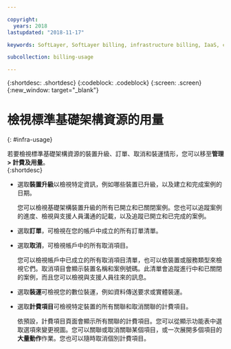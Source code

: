 ```yaml
---

copyright:
  years: 2018
lastupdated: "2018-11-17"

keywords: SoftLayer, SoftLayer billing, infrastructure billing, IaaS, cost, orders, IaaS usage

subcollection: billing-usage

---
```


{:shortdesc: .shortdesc}
{:codeblock: .codeblock}
{:screen: .screen}
{:new_window: target="_blank"}


# 檢視標準基礎架構資源的用量
{: #infra-usage}

若要檢視標準基礎架構資源的裝置升級、訂單、取消和裝運情形，您可以移至**管理 > 計費及用量**。  
{:shortdesc}


* 選取**裝置升級**以檢視特定資訊，例如哪些裝置已升級，以及建立和完成案例的日期。

  您可以檢視基礎架構裝置升級的所有已開立和已關閉案例。您也可以追蹤案例的進度、檢視與支援人員溝通的記載，以及追蹤已開立和已完成的案例。

* 選取**訂單**，可檢視在您的帳戶中成立的所有訂單清單。

* 選取**取消**，可檢視帳戶中的所有取消項目。

  您可以檢視帳戶中已成立的所有取消項目清單，也可以依裝置或服務類型來檢視它們。取消項目會顯示裝置名稱和案例號碼。此清單會追蹤進行中和已關閉的案例，而且您可以檢視與支援人員往來的訊息。  

* 選取**裝運**可檢視您的數位裝運，例如資料傳送要求或實體裝運。

* 選取**計費項目**可檢視特定裝置的所有關聯和取消關聯的計費項目。

  依預設，計費項目頁面會顯示所有關聯的計費項目。您可以從顯示功能表中選取選項來變更視圖。您可以關聯或取消關聯某個項目，或一次展開多個項目的**大量動作**作業。您也可以隨時取消個別計費項目。
